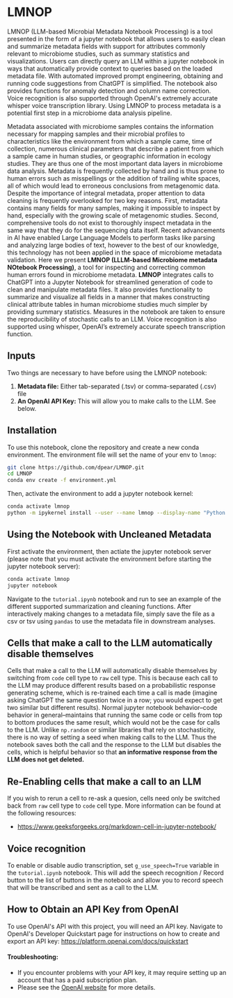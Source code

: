 # LMNOP

LMNOP (LLM-based Microbial Metadata Notebook Processing) is a tool presented in the form of a jupyter notebook that allows users to easily clean and summarize metadata fields with support for attributes commonly relevant to microbiome studies, such as summary statistics and visualizations. Users can directly query an LLM within a jupyter notebook in ways that automatically provide context to queries based on the loaded metadata file. With automated improved prompt engineering, obtaining and running code suggestions from ChatGPT is simplified. The notebook also provides functions for anomaly detection and column name correction. Voice recognition is also supported through OpenAI's extremely accurate whisper voice transcription library. Using LMNOP to process metadata is a potential first step in a microbiome data analysis pipeline.

Metadata associated with microbiome samples contains the information necessary for mapping samples and their microbial profiles to characteristics like the environment from which a sample came, time of collection, numerous clinical parameters that describe a patient from which a sample came in human studies, or geographic information in ecology studies. They are thus one of the most important data layers in microbiome data analysis. Metadata is frequently collected by hand and is thus prone to human errors such as misspellings or the addition of trailing white spaces, all of which would lead to erroneous conclusions from metagenomic data. Despite the importance of integral metadata, proper attention to data cleaning is frequently overlooked for two key reasons. First, metadata contains many fields for many samples, making it impossible to inspect by hand, especially with the growing scale of metagenomic studies. Second, comprehensive tools do not exist to thoroughly inspect metadata in the same way that they do for the sequencing data itself. Recent advancements in AI have enabled Large Language Models to perform tasks like parsing and analyzing large bodies of text, however to the best of our knowledge, this technology has not been applied in the space of microbiome metadata validation. Here we present **LMNOP (LLLM-based Microbiome metadata NOtebook Processing)**, a tool for inspecting and correcting common human errors found in microbiome metadata. **LMNOP** integrates calls to ChatGPT into a Jupyter Notebook for streamlined generation of code to clean and manipulate metadata files. It also provides functionality to summarize and visualize all fields in a manner that makes constructing clinical attribute tables in human microbiome studies much simpler by providing summary statistics. Measures in the notebook are taken to ensure the reproducibility of stochastic calls to an LLM. Voice recognition is also supported using whisper, OpenAI’s extremely accurate speech transcription function.

## Inputs

Two things are necessary to have before using the LMNOP notebook:
1) **Metadata file:** Either tab-separated (.tsv) or comma-separated (.csv) file
2) **An OpenAI API Key:** This will allow you to make calls to the LLM. See below.
   
## Installation

To use this notebook, clone the repository and create a new conda environment.
The environment file will set the name of your env to `lmnop`:

```bash
git clone https://github.com/dpear/LMNOP.git
cd LMNOP
conda env create -f environment.yml
```

Then, activate the environment to add a jupyter notebook kernel:
```bash
conda activate lmnop
python -m ipykernel install --user --name lmnop --display-name "Python (lmnop jupyter kernel)"
```

## Using the Notebook with Uncleaned Metadata

First activate the environment, then actiate the jupyter notebook server (please note that you must activate the environment before starting the jupyter notebook server):
```bash
conda activate lmnop
jupyter notebook
```
Navigate to the `tutorial.ipynb` notebook and run to see an example of the different supported summarization and cleaning functions. After interactively making changes to a metadata file, simply save the file as a csv or tsv using `pandas` to use the metadata file in downstream analyses.

## Cells that make a call to the LLM automatically disable themselves
Cells that make a call to the LLM will automatically disable themselves by switching from `code` cell type to `raw` cell type. This is because each call to the LLM may produce different results based on a probabilistic response generating scheme, which is re-trained each time a call is made (imagine asking ChatGPT the same question twice in a row; you would expect to get two similar but different results). Normal jupyter notebook behavior–code behavior in general–maintains that running the same code or cells from top to bottom produces the same result, which would not be the case for calls to the LLM. Unlike `np.random` or similar libraries that rely on stochasticity, there is no way of setting a seed when making calls to the LLM. Thus the notebook saves both the call and the response to the LLM but disables the cells, which is helpful behavior so that **an informative response from the LLM does not get deleted.**

## Re-Enabling cells that make a call to an LLM
If you wish to rerun a cell to re-ask a quesion, cells need only be switched back from `raw` cell type to `code` cell type.  More information can be found at the following resources:
- https://www.geeksforgeeks.org/markdown-cell-in-jupyter-notebook/

## Voice recognition
To enable or disable audio transcription, set `g_use_speech=True` variable in the `tutorial.ipynb` notebook. This will add the speech recognition / Record button to the list of buttons in the notebook and allow you to record speech that will be transcribed and sent as a call to the LLM.


## How to Obtain an API Key from OpenAI

To use OpenAI's API with this project, you will need an API key.
Navigate to OpenAI's Developer Quickstart page for instructions on how to create and export an API key:
https://platform.openai.com/docs/quickstart

#### Troubleshooting:
- If you encounter problems with your API key, it may require setting up an account that has a paid subscription plan. 
- Please see the [OpenAI website](https://platform.openai.com/) for more details.
